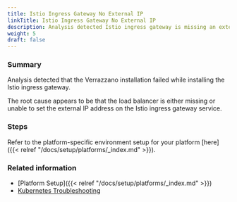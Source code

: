 ```yaml
---
title: Istio Ingress Gateway No External IP
linkTitle: Istio Ingress Gateway No External IP
description: Analysis detected Istio ingress gateway is missing an external IP address
weight: 5
draft: false
---
```


### Summary
Analysis detected that the Verrazzano installation failed while installing the Istio ingress gateway.

The root cause appears to be that the load balancer is either missing or unable to set the external IP address on the Istio ingress gateway service.

### Steps

Refer to the platform-specific environment setup for your platform [here]({{< relref "/docs/setup/platforms/_index.md" >}}).

### Related information
* [Platform Setup]({{< relref "/docs/setup/platforms/_index.md" >}})
* [Kubernetes Troubleshooting](https://kubernetes.io/docs/tasks/debug/)
